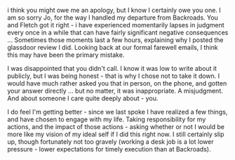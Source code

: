 

i think you might owe me an apology, but I know I certainly owe you one. I am so sorry Jo, for the way I handled my departure from Backroads. You and Fletch got it right - i have experienced momentarily lapses in judgment every once in a while that can have fairly significant negative consequences ... Sometimes those moments last a few hours, explaining why I posted the glassdoor review I did. Looking back at our formal farewell emails, I think this may have been the primary mistake.

I was disappointed that you didn't call. I know it was low to write about it publicly, but I was being honest - that is why I chose not to take it down. I would have much rather asked you that in person, on the phone, and gotten your answer directly ... but no matter, it was inappropriate. A misjudgment. And about someone I care quite deeply about - you.

I do feel I'm getting better - since we last spoke I have realized a few things, and have chosen to engage with my life. Taking responsibility for my actions, and the impact of those actions - asking whether or not I would be more like my vision of my ideal self if I did this right now. I still certainly slip up, though fortunately not too gravely (working a desk job is a lot lower pressure - lower expectations for timely execution than at Backroads).
